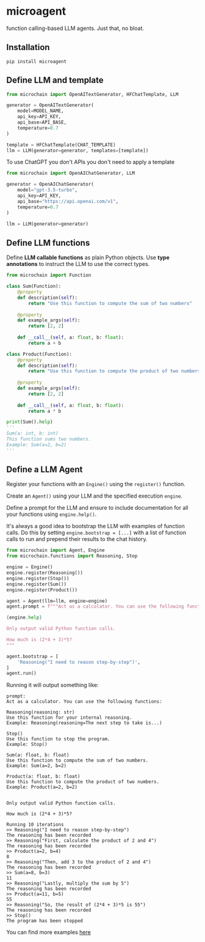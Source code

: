 # microagent

function calling-based LLM agents. Just that, no bloat.

## Installation

```
pip install microagent
```

## Define LLM and template

```python
from microchain import OpenAITextGenerator, HFChatTemplate, LLM

generator = OpenAITextGenerator(
    model=MODEL_NAME,
    api_key=API_KEY,
    api_base=API_BASE,
    temperature=0.7
)

template = HFChatTemplate(CHAT_TEMPLATE)
llm = LLM(generator=generator, templates=[template])
```

To use ChatGPT you don't APIs you don't need to apply a template

```python
from microchain import OpenAIChatGenerator, LLM

generator = OpenAIChatGenerator(
    model="gpt-3.5-turbo",
    api_key=API_KEY,
    api_base="https://api.openai.com/v1",
    temperature=0.7
)

llm = LLM(generator=generator)
```

## Define LLM functions

Define **LLM callable functions** as plain Python objects. Use **type annotations** to instruct the LLM to use the correct types.

```python
from microchain import Function

class Sum(Function):
    @property
    def description(self):
        return "Use this function to compute the sum of two numbers"
    
    @property
    def example_args(self):
        return [2, 2]
    
    def __call__(self, a: float, b: float):
        return a + b

class Product(Function):
    @property
    def description(self):
        return "Use this function to compute the product of two numbers"
    
    @property
    def example_args(self):
        return [2, 2]
    
    def __call__(self, a: float, b: float):
        return a * b

print(Sum().help)
'''
Sum(a: int, b: int)
This function sums two numbers.
Example: Sum(a=2, b=2)
'''

```

## Define a LLM Agent

Register your functions with an `Engine()` using the `register()` function.

Create an `Agent()` using your LLM and the specified execution `engine`. 

Define a prompt for the LLM and ensure to include documentation for all your functions using `engine.help()`. 


It's always a good idea to bootstrap the LLM with examples of function calls. Do this by setting `engine.bootstrap = [...]` with a list of function calls to run and prepend their results to the chat history.

```python
from microchain import Agent, Engine
from microchain.functions import Reasoning, Stop

engine = Engine()
engine.register(Reasoning())
engine.register(Stop())
engine.register(Sum())
engine.register(Product())

agent = Agent(llm=llm, engine=engine)
agent.prompt = f"""Act as a calculator. You can use the following functions:

{engine.help}

Only output valid Python function calls.

How much is (2*4 + 3)*5?
"""

agent.bootstrap = [
    'Reasoning("I need to reason step-by-step")',
]
agent.run()
```

Running it will output something like:

```
prompt:
Act as a calculator. You can use the following functions:

Reasoning(reasoning: str)
Use this function for your internal reasoning.
Example: Reasoning(reasoning=The next step to take is...)

Stop()
Use this function to stop the program.
Example: Stop()

Sum(a: float, b: float)
Use this function to compute the sum of two numbers.
Example: Sum(a=2, b=2)

Product(a: float, b: float)
Use this function to compute the product of two numbers.
Example: Product(a=2, b=2)


Only output valid Python function calls.

How much is (2*4 + 3)*5?

Running 10 iterations
>> Reasoning("I need to reason step-by-step")
The reasoning has been recorded
>> Reasoning("First, calculate the product of 2 and 4")
The reasoning has been recorded
>> Product(a=2, b=4)
8
>> Reasoning("Then, add 3 to the product of 2 and 4")
The reasoning has been recorded
>> Sum(a=8, b=3)
11
>> Reasoning("Lastly, multiply the sum by 5")
The reasoning has been recorded
>> Product(a=11, b=5)
55
>> Reasoning("So, the result of (2*4 + 3)*5 is 55")
The reasoning has been recorded
>> Stop()
The program has been stopped
```

You can find more examples [here](./examples/)